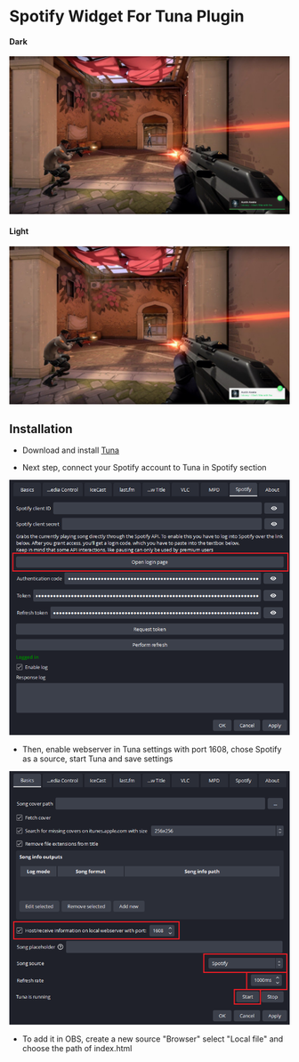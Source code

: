 # Spotify Widget For Tuna Plugin

#### **Dark**

![Dark](/assets/SpotifyWidgetDark.png)

#### **Light**

![Light](/assets/SpotifyWidgetLight.png)

## Installation

- Download and install [Tuna](https://awesomeopensource.com/project/elangosundar/awesome-README-templates)

- Next step, connect your Spotify account to Tuna in Spotify section

![Dark](/assets/setup_2.png)

- Then, enable webserver in Tuna settings with port 1608, chose Spotify as a source, start Tuna and save settings

![Dark](/assets/setup_1.png)

- To add it in OBS, create a new source "Browser" select "Local file" and choose the path of index.html
